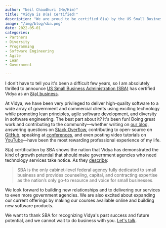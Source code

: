 ```yaml
---
author: "Neil Chaudhuri (He/Him)"
title: "Vidya is 8(a) Certified!"
description: "We are proud to be certified 8(a) by the US Small Business Administration."
image: "/img/blog/sba.png"
date: 2022-05-01
categories: 
- Partners
- Diversity
- Programming
- Software Engineering
- Agile
- Lean
- Government

---
```

I don't have to tell you it's been a difficult few years, so I am absolutely thrilled to announce 
[US Small Business Administration (SBA)](https://www.sba.gov/) has certified Vidya as an 
[8(a) business](https://www.sba.gov/federal-contracting/contracting-assistance-programs/8a-business-development-program).

At Vidya, we have been very privileged to deliver high-quality software to a wide array of government and commercial clients
using exciting technology while promoting lean principles, agile software development,
and diversity in software engineering. The best part about it? It's been fun! Doing great work and contributing to the community—whether 
writing on [our blog](/blog/), answering questions on [Stack Overflow](http://stackoverflow.com/users/1347281/vidya),
contributing to open-source on [GitHub](https://github.com/VidyaSource), 
speaking at [conferences](/blog/speaking-at-code-writers-workshop-2017/), and even posting video tutorials on 
[YouTube](https://www.youtube.com/channel/UC24LVc8Bb65SF6LW-SLog9A)—have been the most rewarding professional experience of my life.  

8(a) certification by SBA shows the nation that Vidya has demonstrated the kind of growth potential that should make government agencies 
who need technology services take notice. As they [describe](https://www.sba.gov/about-sba):

> SBA is the only cabinet-level federal agency fully dedicated to small business and provides counseling, capital, and contracting expertise as the nation’s only go-to resource and voice for small businesses.

We look forward to building new relationships and to delivering our services to even more government agencies. We are also excited about expanding
our current offerings by making our courses available online and building new software products.

We want to thank SBA for recognizing Vidya's past success and future potential, and we cannot wait to do business
with you. [Let's talk](/contact).

<PostImage alt="US Small Business Administration 8(a) Certified" src="/img/certifications/8a.png" width="475" height="529" />

